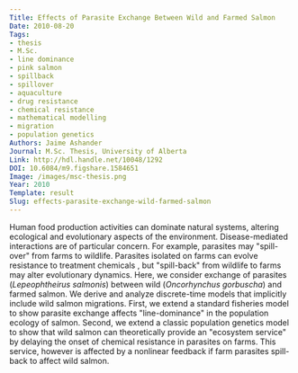 ```yaml
---
Title: Effects of Parasite Exchange Between Wild and Farmed Salmon
Date: 2010-08-20
Tags:
- thesis
- M.Sc.
- line dominance
- pink salmon
- spillback
- spillover
- aquaculture
- drug resistance
- chemical resistance
- mathematical modelling
- migration
- population genetics
Authors: Jaime Ashander
Journal: M.Sc. Thesis, University of Alberta
Link: http://hdl.handle.net/10048/1292
DOI: 10.6084/m9.figshare.1584651
Image: /images/msc-thesis.png
Year: 2010
Template: result
Slug: effects-parasite-exchange-wild-farmed-salmon
---
```


Human food production activities can dominate natural systems, altering
ecological and evolutionary aspects of the environment. Disease-mediated
interactions are of particular concern. For example, parasites may "spill-over"
from farms to wildlife. Parasites isolated on farms can evolve resistance to
treatment chemicals , but "spill-back" from wildlife to farms may alter
evolutionary dynamics. Here, we consider exchange of parasites (_Lepeophtheirus
salmonis_) between wild (_Oncorhynchus gorbuscha_) and farmed salmon. We derive
and analyze discrete-time models that implicitly include wild salmon
migrations. First, we extend a standard fisheries model to show parasite
exchange affects "line-dominance" in the population ecology of salmon. Second,
we extend a classic population genetics model to show that wild salmon can
theoretically provide an "ecosystem service" by delaying the onset of chemical
resistance in parasites on farms. This service, however is affected by
a nonlinear feedback if farm parasites spill-back to affect wild salmon.
